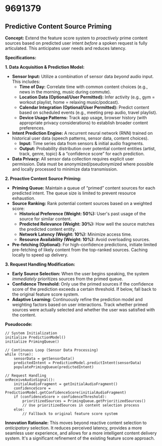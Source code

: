 # 9691379

## Predictive Content Source Priming

**Concept:** Extend the feature score system to *proactively* prime content sources based on predicted user intent *before* a spoken request is fully articulated. This anticipates user needs and reduces latency.

**Specifications:**

**1. Data Acquisition & Prediction Model:**

*   **Sensor Input:** Utilize a combination of sensor data *beyond* audio input. This includes:
    *   **Time of Day:** Correlate time with common content choices (e.g., news in the morning, music during commute).
    *   **Location Data (Optional/User Permitted):**  Infer activity (e.g., gym = workout playlist, home = relaxing music/podcast).
    *   **Calendar Integration (Optional/User Permitted):**  Predict content based on scheduled events (e.g., meeting prep audio, travel playlist).
    *   **Device Usage Patterns:** Track app usage, browser history (with appropriate privacy considerations) to establish broader content preferences.
*   **Intent Prediction Engine:** A recurrent neural network (RNN) trained on historical user data (speech patterns, sensor data, content choices).  
    *   **Input:** Time series data from sensors & initial audio fragments.
    *   **Output:** Probability distribution over potential content entities (artist, track, genre, topic) & a “confidence score” for each prediction.
*   **Data Privacy:** All sensor data collection requires explicit user permission. Data must be anonymized/pseudonymized where possible and locally processed to minimize data transmission.

**2. Proactive Content Source Priming:**

*   **Priming Queue:**  Maintain a queue of “primed” content sources for each predicted intent. The queue size is limited to prevent resource exhaustion.
*   **Source Ranking:**  Rank potential content sources based on a weighted score:
    *   **Historical Preference (Weight: 50%):** User's past usage of the source for similar content.
    *   **Predicted Relevance (Weight: 30%):** How well the source matches the predicted content entity.
    *   **Network Latency (Weight: 10%):** Minimize access time.
    *   **Resource Availability (Weight: 10%):** Avoid overloading sources.
*   **Pre-fetching (Optional):**  For high-confidence predictions, initiate limited pre-fetching of likely content from the top-ranked sources. Caching locally to speed up delivery.

**3. Request Handling Modification:**

*   **Early Source Selection:** When the user begins speaking, the system *immediately* prioritizes sources from the primed queue.
*   **Confidence Threshold:**  Only use the primed sources if the confidence score of the prediction exceeds a certain threshold. If below, fall back to the original feature score system.
*   **Adaptive Learning:** Continuously refine the prediction model and weighting factors based on user interactions. Track whether primed sources were actually selected and whether the user was satisfied with the content.

**Pseudocode:**

```
// System Initialization
initialize PredictionModel()
initialize PrimingQueue()

// Continuous Loop (Sensor Data Processing)
while (true):
    sensorData = getSensorData()
    predictedIntent = PredictionModel.predictIntent(sensorData)
    populatePrimingQueue(predictedIntent)

// Request Handling
onReceiveAudioSignal():
    initialAudioFragment = getInitialAudioFragment()
    confidenceScore = PredictionModel.getConfidenceScore(initialAudioFragment)
    if (confidenceScore > confidenceThreshold):
        prioritizedSources = PrimingQueue.getPrioritizedSources()
        // Use prioritizedSources in content selection process
    else:
        // Fallback to original feature score system
```

**Innovation Rationale:** This moves beyond reactive content selection to *anticipatory* selection. It reduces perceived latency, provides a more seamless user experience, and allows for a more intelligent content delivery system. It's a significant refinement of the existing feature score approach.